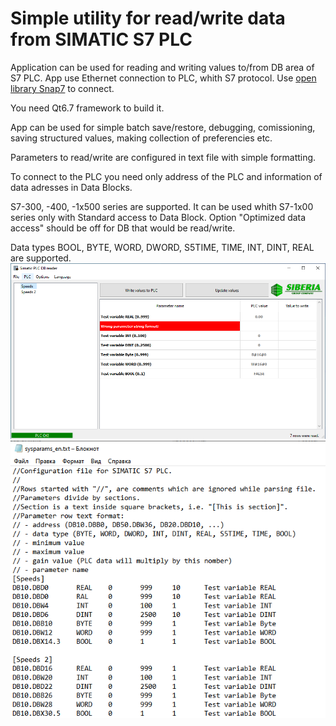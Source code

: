 # Simple utility for read/write data from SIMATIC S7 PLC

Application can be used for reading and writing values to/from DB area of S7 PLC.
App use Ethernet connection to PLC, whith S7 protocol. Use [open library Snap7](https://snap7.sourceforge.net/) to connect.  

You need Qt6.7 framework to build it. 

App can be used for simple batch save/restore, debugging, comissioning, saving structured values, making collection of preferencies etc.

Parameters to read/write are configured in text file with simple formatting.

To connect to the PLC you need only address of the PLC and information of data adresses in Data Blocks.

S7-300, -400, -1x500 series are supported. 
It can be used whith S7-1x00 series only with Standard access to Data Block. Option "Optimized data access" should be off for DB that would be read/write.

Data types BOOL, BYTE, WORD, DWORD, S5TIME, TIME, INT, DINT, REAL are supported.
![Application window](https://github.com/jkapter/S7_PLC_simple_DB_rw/blob/master/src/img/screenshot_e.png)
![Parameters file](https://github.com/jkapter/S7_PLC_simple_DB_rw/blob/master/src/img/sysparams_e.png)
